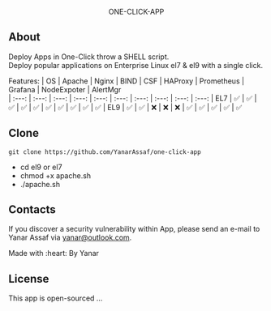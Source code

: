 <p align="center">ONE-CLICK-APP</p>


## About

Deploy Apps in One-Click throw a SHELL script. <br/>
Deploy popular applications on Enterprise Linux el7 & el9 with a single click.

Features:
| OS    | Apache | Nginx | BIND   | CSF   | HAProxy | Prometheus  | Grafana |  NodeExpoter |  AlertMgr               
| :---: | :---:  | :---: | :---:  | :---: | :---:   |    :---:    | :---:   |     :---:    | :---:
| EL7   | :white_check_mark: | :white_check_mark: | :white_check_mark: | :white_check_mark: | :white_check_mark: | :white_check_mark: | :white_check_mark: | :white_check_mark: | :white_check_mark: | :white_check_mark:
| EL9   | :white_check_mark: | :white_check_mark: | :x: | :x: | :x: |  :white_check_mark: | :white_check_mark: | :white_check_mark: | :white_check_mark: | :white_check_mark:



## Clone
```
git clone https://github.com/YanarAssaf/one-click-app
```
- cd el9 or el7
- chmod +x apache.sh
- ./apache.sh


## Contacts

If you discover a security vulnerability within App, please send an e-mail to Yanar Assaf via [yanar@outlook.com](mailto:yanar@outlook.com).
<p class="love">Made with :heart: By Yanar</p>

## License

This app is open-sourced ...
